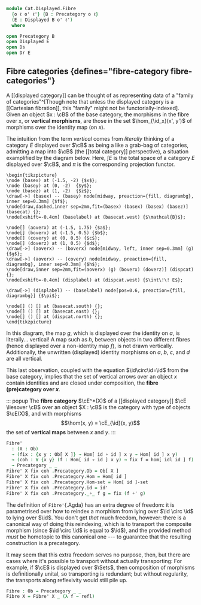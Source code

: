 <!--
```agda
open import Cat.Displayed.Base
open import Cat.Prelude

import Cat.Displayed.Reasoning as Dr
import Cat.Displayed.Solver as Ds
```
-->

```agda
module Cat.Displayed.Fibre
  {o ℓ o' ℓ'} {B : Precategory o ℓ}
  (E : Displayed B o' ℓ')
  where

open Precategory B
open Displayed E
open Ds
open Dr E
```

## Fibre categories {defines="fibre-category fibre-categories"}

A [[displayed category]] can be thought of as representing data of a
"family of categories"^[Though note that unless the displayed category
is a [[Cartesian fibration]], this "family" might not be
functorially-indexed].  Given an object $x : \cB$ of the base category,
the morphisms in the fibre over x, or **vertical morphisms**, are those
in the set $\hom_{\id_x}(x', y')$ of morphisms over the identity map (on
$x$).

The intuition from the term _vertical_ comes from _literally_ thinking
of a category $E$ displayed over $\cB$ as being a like a grab-bag of
categories, admitting a map into $\cB$ (the [[total category]]
perspective), a situation examplified by the diagram below. Here, $\int
E$ is the total space of a category $E$ displayed over $\cB$, and $\pi$
is the corresponding projection functor.

~~~{.quiver}
\begin{tikzpicture}
\node (basex) at (-1.5, -2) {$x$};
\node (basey) at (0, -2)  {$y$};
\node (basez) at (1, -2)  {$z$};
\draw[->] (basex) -- (basey) node[midway, preaction={fill, diagrambg}, inner sep=0.3mm] {$f$};
\node[draw,dashed,inner sep=2mm,fit=(basex) (basex) (basex) (basez)] (basecat) {};
\node[xshift=-0.4cm] (baselabel) at (basecat.west) {$\mathcal{B}$};

\node[] (aoverx) at (-1.5, 1.75) {$a$};
\node[] (boverx) at (-1.5, 0.5) {$b$};
\node[] (covery) at (0, 0.5) {$c$};
\node[] (doverz) at (1, 0.5) {$d$};
\draw[->] (aoverx) -- (boverx) node[midway, left, inner sep=0.3mm] (g) {$g$};
\draw[->] (aoverx) -- (covery) node[midway, preaction={fill, diagrambg}, inner sep=0.3mm] {$h$};
\node[draw,inner sep=2mm,fit=(aoverx) (g) (boverx) (doverz)] (dispcat) {};
\node[xshift=-0.4cm] (displabel) at (dispcat.west) {$\int\!\! E$};

\draw[->] (displabel) -- (baselabel) node[pos=0.6, preaction={fill, diagrambg}] {$\pi$};

\node[] () [] at (basecat.south) {};
\node[] () [] at (basecat.east) {};
\node[] () [] at (dispcat.north) {};
\end{tikzpicture}
~~~

In this diagram, the map $g$, which is displayed over the identity on
$a$, is literally... vertical! A map such as $h$, between objects in two
different fibres (hence displayed over a non-identity map $f$), is not
drawn vertically. Additionally, the unwritten (displayed) identity
morphisms on $a$, $b$, $c$, and $d$ are all vertical.

This last observation, coupled with the equation
$\id\circ\id=\id$ from the base category, implies that the
set of vertical arrows over an object $x$ contain identities and are
closed under composition, the **fibre (pre)category over $x$**.

::: popup
The **fibre category** $\cE^*(X)$ of a [[displayed category]] $\cE
\liesover \cB$ over an object $X : \cB$ is the category with type of
objects $\cE(X)$, and with morphisms $$\hom(x, y) = \cE_{\id}(x, y)$$
the set of **vertical maps** between $x$ and $y$.
:::

```agda
Fibre'
  : (X : Ob)
  → (fix : {x y : Ob[ X ]} → Hom[ id ∘ id ] x y → Hom[ id ] x y)
  → (coh : ∀ {x y} (f : Hom[ id ∘ id ] x y) → fix f ≡ hom[ idl id ] f)
  → Precategory _ _
Fibre' X fix coh .Precategory.Ob = Ob[ X ]
Fibre' X fix coh .Precategory.Hom = Hom[ id ]
Fibre' X fix coh .Precategory.Hom-set = Hom[ id ]-set
Fibre' X fix coh .Precategory.id = id'
Fibre' X fix coh .Precategory._∘_ f g = fix (f ∘' g)
```

The definition of `Fibre'`{.Agda} has an extra degree of freedom: it is
parametrised over how to reindex a morphism from lying over $\id
\circ \id$ to lying over $\id$. You don't get _that_ much
freedom, however: there is a canonical way of doing this reindexing,
which is to transport the composite morphism (since $\id \circ
\id$ is equal to $\id$), and the provided method _must_ be
homotopic to this canonical one --- to guarantee that the resulting
construction is a precategory.

It may seem that this extra freedom serves no purpose, then, but there
are cases where it's possible to transport without actually
transporting: For example, if $\cE$ is displayed over $\Sets$, then
composition of morphisms is definitionally unital, so transporting is
redundant; but without regularity, the transports along reflexivity
would still pile up.

<!--
```agda
Fibre' X fix coh .Precategory.idr f =
  fix (f ∘' id')           ≡⟨ coh (f ∘' id') ⟩
  hom[ idl id ] (f ∘' id') ≡⟨ Ds.disp! E ⟩
  f                        ∎
Fibre' X fix coh .Precategory.idl f =
  fix (id' ∘' f)           ≡⟨ coh (id' ∘' f) ⟩
  hom[ idl id ] (id' ∘' f) ≡⟨ from-pathp (idl' f) ⟩
  f                        ∎
Fibre' X fix coh .Precategory.assoc f g h =
  fix (f ∘' fix (g ∘' h))                     ≡⟨ ap (λ e → fix (f ∘' e)) (coh _) ∙ coh _ ⟩
  hom[ idl id ] (f ∘' hom[ idl id ] (g ∘' h)) ≡⟨ Ds.disp! E ⟩
  hom[ idl id ] (hom[ idl id ] (f ∘' g) ∘' h) ≡⟨ sym (coh _) ∙ ap (λ e → fix (e ∘' h)) (sym (coh _)) ⟩
  fix (fix (f ∘' g) ∘' h)                     ∎
```
-->

```agda
Fibre : Ob → Precategory _ _
Fibre X = Fibre' X _ (λ f → refl)
```
